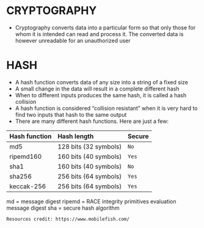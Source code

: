 # CRYPTOGRAPHY
- Cryptography converts data into a particular form so that only those for whom it is intended can read and process it. The converted data is however unreadable for an unauthorized user

# HASH
- A hash function converts data of any size into a string of a fixed size
- A small change in the data will result in a complete different hash
- When to different inputs produces the same hash, it is called a hash collision
- A hash function is considered “collision resistant” when it is very hard to find two inputs that hash to the same output
- There are many different hash functions. Here are just a few:

 | Hash function | Hash length | Secure |
 | :--- | :--- | :--- |
 | md5 | 128 bits (32 symbols) | `No` |
 | ripemd160 | 160 bits (40 symbols) | `Yes` |
 | sha1 | 160 bits (40 symbols) | `No`  |
 | sha256 | 256 bits (64 symbols) | `Yes` |
 | keccak-256 | 256 bits (64 symbols) | `Yes` |

md = message digest
ripemd = RACE integrity primitives evaluation message digest
sha = secure hash algorithm




``` Resources credit: https://www.mobilefish.com/ ```